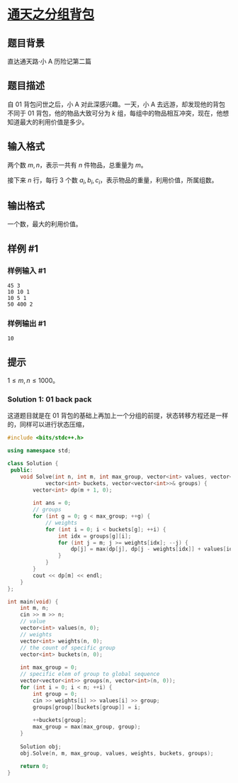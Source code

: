 # [通天之分组背包](https://www.luogu.com.cn/problem/P1757)

## 题目背景

直达通天路·小 A 历险记第二篇

## 题目描述

自 $01$ 背包问世之后，小 A 对此深感兴趣。一天，小 A 去远游，却发现他的背包不同于 $01$ 背包，他的物品大致可分为 $k$ 组，每组中的物品相互冲突，现在，他想知道最大的利用价值是多少。

## 输入格式

两个数 $m,n$，表示一共有 $n$ 件物品，总重量为 $m$。

接下来 $n$ 行，每行 $3$ 个数 $a_i,b_i,c_i$，表示物品的重量，利用价值，所属组数。

## 输出格式

一个数，最大的利用价值。

## 样例 #1

### 样例输入 #1

```
45 3
10 10 1
10 5 1
50 400 2
```

### 样例输出 #1

```
10
```

## 提示

$1 \leq m, n \leq 1000$。



### Solution 1: 01 back pack

这道题目就是在 01 背包的基础上再加上一个分组的前提，状态转移方程还是一样的，同样可以进行状态压缩，



````c++
#include <bits/stdc++.h>

using namespace std;

class Solution {
 public:
    void Solve(int n, int m, int max_group, vector<int> values, vector<int> weights,
            vector<int> buckets, vector<vector<int>>& groups) {
        vector<int> dp(m + 1, 0);
        
        int ans = 0;
        // groups
        for (int g = 0; g < max_group; ++g) {
            // weights
            for (int i = 0; i < buckets[g]; ++i) {
                int idx = groups[g][i];
                for (int j = m; j >= weights[idx]; --j) {
                    dp[j] = max(dp[j], dp[j - weights[idx]] + values[idx]);
                }
            }
        }
        cout << dp[m] << endl;
    }
};

int main(void) {
    int m, n;
    cin >> m >> n;
    // value
    vector<int> values(n, 0);
    // weights
    vector<int> weights(n, 0);
    // the count of specific group
    vector<int> buckets(n, 0);
    
    int max_group = 0;
    // specific elem of group to global sequence
    vector<vector<int>> groups(n, vector<int>(n, 0));
    for (int i = 0; i < n; ++i) {
        int group = 0;
        cin >> weights[i] >> values[i] >> group;
        groups[group][buckets[group]] = i;
        
        ++buckets[group];
        max_group = max(max_group, group);
    }
    
    Solution obj;
    obj.Solve(n, m, max_group, values, weights, buckets, groups);
    
    return 0;
}
````

